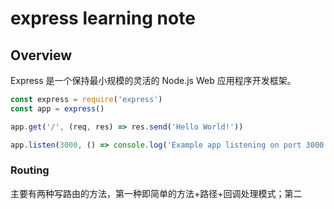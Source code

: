 express learning note
=====================

## Overview
Express 是一个保持最小规模的灵活的 Node.js Web 应用程序开发框架。
```js
const express = require('express')
const app = express()

app.get('/', (req, res) => res.send('Hello World!'))

app.listen(3000, () => console.log('Example app listening on port 3000!'))
```

### Routing
主要有两种写路由的方法，第一种即简单的方法+路径+回调处理模式；第二
